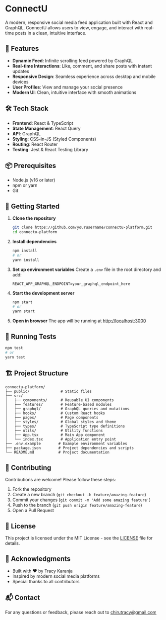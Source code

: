 # ConnectU

A modern, responsive social media feed application built with React and GraphQL. ConnectU allows users to view, engage, and interact with real-time posts in a clean, intuitive interface.

## 🚀 Features

- **Dynamic Feed**: Infinite scrolling feed powered by GraphQL
- **Real-time Interactions**: Like, comment, and share posts with instant updates
- **Responsive Design**: Seamless experience across desktop and mobile devices
- **User Profiles**: View and manage your social presence
- **Modern UI**: Clean, intuitive interface with smooth animations

## 🛠️ Tech Stack

- **Frontend**: React & TypeScript
- **State Management**: React Query
- **API**: GraphQL
- **Styling**: CSS-in-JS (Styled Components)
- **Routing**: React Router
- **Testing**: Jest & React Testing Library

## 📦 Prerequisites 

- Node.js (v16 or later)
- npm or yarn
- Git

## 🚀 Getting Started

1. **Clone the repository**
   ```bash
   git clone https://github.com/yourusername/connectu-platform.git
   cd connectu-platform
   ```

2. **Install dependencies**
   ```bash
   npm install
   # or
   yarn install
   ```

3. **Set up environment variables**
   Create a `.env` file in the root directory and add:
   ```
   REACT_APP_GRAPHQL_ENDPOINT=your_graphql_endpoint_here
   ```

4. **Start the development server**
   ```bash
   npm start
   # or
   yarn start
   ```

5. **Open in browser**
   The app will be running at [http://localhost:3000](http://localhost:3000)

## 🧪 Running Tests

```bash
npm test
# or
yarn test
```

## 🏗️ Project Structure

```
connectu-platform/
├── public/              # Static files
├── src/
│   ├── components/      # Reusable UI components
│   ├── features/        # Feature-based modules
│   ├── graphql/         # GraphQL queries and mutations
│   ├── hooks/           # Custom React hooks
│   ├── pages/           # Page components
│   ├── styles/          # Global styles and theme
│   ├── types/           # TypeScript type definitions
│   ├── utils/           # Utility functions
│   ├── App.tsx          # Main App component
│   └── index.tsx        # Application entry point
├── .env.example        # Example environment variables
├── package.json        # Project dependencies and scripts
└── README.md           # Project documentation
```

## 🤝 Contributing

Contributions are welcome! Please follow these steps:

1. Fork the repository
2. Create a new branch (`git checkout -b feature/amazing-feature`)
3. Commit your changes (`git commit -m 'Add some amazing feature'`)
4. Push to the branch (`git push origin feature/amazing-feature`)
5. Open a Pull Request

## 📄 License

This project is licensed under the MIT License - see the [LICENSE](LICENSE) file for details.

## 🙏 Acknowledgments

- Built with ❤️ by Tracy Karanja
- Inspired by modern social media platforms
- Special thanks to all contributors

## 📬 Contact

For any questions or feedback, please reach out to chirutracy@gmail.com
